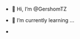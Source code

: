 - 👋 Hi, I’m @GershomTZ
  
- 🌱 I’m currently learning ...
- 
<!---
GershomTZ/GershomTZ is a ✨ special ✨ repository because its `README.md` (this file) appears on your GitHub profile.
You can click the Preview link to take a look at your changes.
--->

